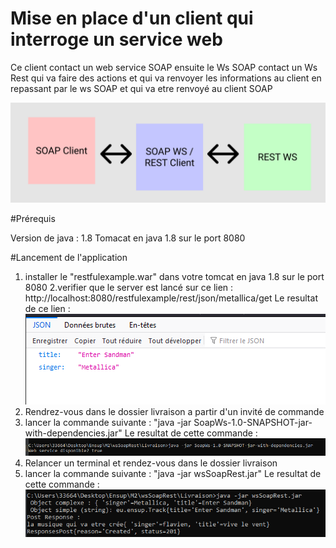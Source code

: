 # Mise en place d'un client qui interroge un service web

Ce client contact un web service SOAP ensuite le Ws SOAP contact un Ws Rest qui va faire des actions et qui va renvoyer les informations au client en repassant par le ws SOAP et qui va etre renvoyé au client SOAP

![Shemas](imageReadMe/logo.png)

#Prérequis

Version de java : 1.8 
Tomacat en java 1.8 sur le port 8080

#Lancement de l'application

1. installer le "restfulexample.war" dans votre tomcat en java 1.8 sur le port 8080
2.verifier que le server est lancé sur ce lien : http://localhost:8080/restfulexample/rest/json/metallica/get
   Le resultat de ce lien : 
   ![Shemas](imageReadMe/ResultatWar.png)
3. Rendrez-vous dans le dossier livraison a partir d'un invité de commande
4. lancer la commande suivante : "java -jar SoapWs-1.0-SNAPSHOT-jar-with-dependencies.jar"
  Le resultat de cette commande :![Shemas](imageReadMe/wsSOAP.png)
5. Relancer un terminal et rendez-vous dans le dossier livraison 
6. lancer la commande suivante : "java -jar wsSoapRest.jar"
   Le resultat de cette commande :![Shemas](imageReadMe/ClientSOAP.png)
